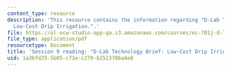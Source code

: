 ```yaml
---
content_type: resource
description: 'This resource contains the information regarding "D-Lab Technology Brief:
  Low-Cost Drip Irrigation.".'
file: https://ol-ocw-studio-app-qa.s3.amazonaws.com/courses/ec-701j-d-lab-i-development-fall-2009/1a3bfd255b05c71ec279b2513786a4e8_MITEC_701JF09_read09_smith.pdf
file_type: application/pdf
resourcetype: Document
title: 'Session 9 reading: "D-Lab Technology Brief: Low-Cost Drip Irrigation."'
uid: 1a3bfd25-5b05-c71e-c279-b2513786a4e8
---
```

